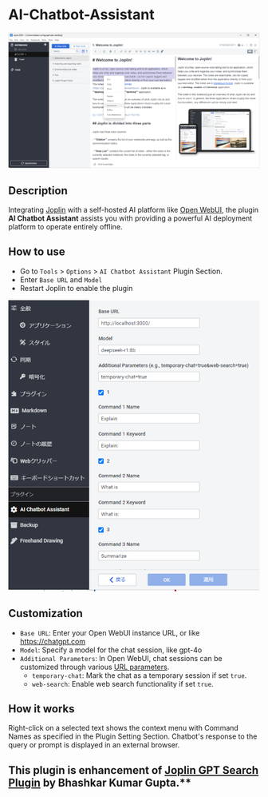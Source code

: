 # AI-Chatbot-Assistant 

 ![screenshot](image/README/104820.png)

## Description

Integrating [Joplin](https://joplinapp.org/) with a self-hosted AI platform like [Open WebUI](https://openwebui.com/), the plugin **AI Chatbot Assistant** assists you with providing a powerful AI deployment platform to operate entirely offline. 

## How to use
* Go to `Tools` > `Options` > `AI Chatbot Assistant` Plugin Section.
* Enter `Base URL` and `Model`
* Restart Joplin to enable the plugin

 ![103710](image/README/103710.png)

## Customization
* `Base URL`: Enter your Open WebUI instance URL, or like https://chatgpt.com
* `Model`: Specify a model for the chat session, like gpt-4o
* `Additional Parameters`: In Open WebUI, chat sessions can be customized through various [URL parameters](https://docs.openwebui.com/features/chat-features/url-params/). 
  - `temporary-chat`: Mark the chat as a temporary session if set `true`. 
  - `web-search`: Enable web search functionality if set `true`. 

## How it works

Right-click on a selected text shows the context menu with Command Names as specified in the Plugin Setting Section. Chatbot's response to the query or prompt is displayed in an external browser. 


## This plugin is enhancement of [Joplin GPT Search Plugin](https://joplinapp.org/plugins/plugin/Jopline-Plugin-Chat-GPT-Search/) by Bhashkar Kumar Gupta.**

